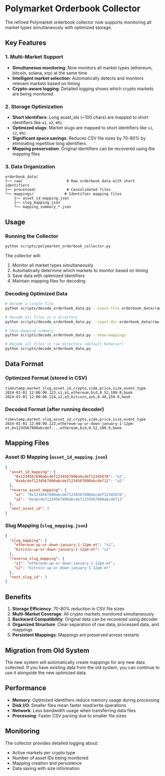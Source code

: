 # Polymarket Orderbook Collector

The refined Polymarket orderbook collector now supports monitoring all market types simultaneously with optimized storage.

## Key Features

### 1. Multi-Market Support
- **Simultaneous monitoring**: Now monitors all market types (ethereum, bitcoin, solana, xrp) at the same time
- **Intelligent market selection**: Automatically detects and monitors relevant markets based on timing
- **Crypto-aware logging**: Detailed logging shows which crypto markets are being monitored

### 2. Storage Optimization
- **Short identifiers**: Long asset_ids (~100 chars) are mapped to short identifiers like `a1`, `a2`, etc.
- **Optimized slugs**: Market slugs are mapped to short identifiers like `s1`, `s2`, etc.
- **Significant space savings**: Reduces CSV file sizes by 70-80% by eliminating repetitive long identifiers
- **Mapping preservation**: Original identifiers can be recovered using the mapping files

### 3. Data Organization
```
orderbook_data/
├── raw/                    # Raw orderbook data with short identifiers
├── processed/              # Consolidated files
└── mappings/              # Identifier mapping files
    ├── asset_id_mapping.json
    ├── slug_mapping.json
    └── mapping_summary_*.json
```

## Usage

### Running the Collector
```bash
python scripts/polymarket_orderbook_collector.py
```

The collector will:
1. Monitor all market types simultaneously
2. Automatically determine which markets to monitor based on timing
3. Save data with optimized identifiers
4. Maintain mapping files for decoding

### Decoding Optimized Data
```bash
# Decode a single file
python scripts/decode_orderbook_data.py --input-file orderbook_data/raw/orderbook_ethereum_s1_20240101_120000.csv

# Decode all files in a directory
python scripts/decode_orderbook_data.py --input-dir orderbook_data/raw --output-dir orderbook_data/decoded

# Show mapping summary
python scripts/decode_orderbook_data.py --show-mappings

# Decode all files in raw directory (default behavior)
python scripts/decode_orderbook_data.py
```

## Data Format

### Optimized Format (stored in CSV)
```csv
timestamp,market_slug,asset_id,crypto,side,price,size,event_type
2024-01-01 12:00:00.123,s1,a1,ethereum,bid,0.52,100.0,book
2024-01-01 12:00:00.124,s2,a3,bitcoin,ask,0.48,150.0,book
```

### Decoded Format (after running decoder)
```csv
timestamp,market_slug,asset_id,crypto,side,price,size,event_type
2024-01-01 12:00:00.123,ethereum-up-or-down-january-1-12pm-et,0x1234567890abcdef...,ethereum,bid,0.52,100.0,book
```

## Mapping Files

### Asset ID Mapping (`asset_id_mapping.json`)
```json
{
  "asset_id_mapping": {
    "0x1234567890abcdef1234567890abcdef12345678": "a1",
    "0xabcdef1234567890abcdef1234567890abcdef12": "a2"
  },
  "reverse_asset_mapping": {
    "a1": "0x1234567890abcdef1234567890abcdef12345678",
    "a2": "0xabcdef1234567890abcdef1234567890abcdef12"
  },
  "next_asset_id": 3
}
```

### Slug Mapping (`slug_mapping.json`)
```json
{
  "slug_mapping": {
    "ethereum-up-or-down-january-1-12pm-et": "s1",
    "bitcoin-up-or-down-january-1-12pm-et": "s2"
  },
  "reverse_slug_mapping": {
    "s1": "ethereum-up-or-down-january-1-12pm-et",
    "s2": "bitcoin-up-or-down-january-1-12pm-et"
  },
  "next_slug_id": 3
}
```

## Benefits

1. **Storage Efficiency**: 70-80% reduction in CSV file sizes
2. **Multi-Market Coverage**: All crypto markets monitored simultaneously
3. **Backward Compatibility**: Original data can be recovered using decoder
4. **Organized Structure**: Clear separation of raw data, processed data, and mappings
5. **Persistent Mappings**: Mappings are preserved across restarts

## Migration from Old System

The new system will automatically create mappings for any new data collected. If you have existing data from the old system, you can continue to use it alongside the new optimized data.

## Performance

- **Memory**: Optimized identifiers reduce memory usage during processing
- **Disk I/O**: Smaller files mean faster read/write operations
- **Network**: Less bandwidth usage when transferring data files
- **Processing**: Faster CSV parsing due to smaller file sizes

## Monitoring

The collector provides detailed logging about:
- Active markets per crypto type
- Number of asset IDs being monitored
- Mapping creation and persistence
- Data saving with size information